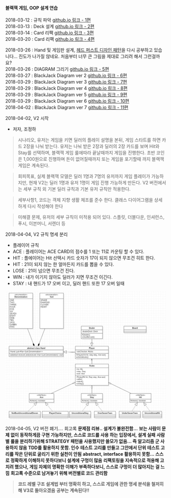 #### 블랙잭 게임, OOP 설계 연습    
2018-03-12 : 규칙 파악 [github.io 링크 - 1편](https://jungha-cho.github.io/2018/03/12/%EA%B0%9D%EC%B2%B4%EC%A7%80%ED%96%A5%EC%84%A4%EA%B3%84-%EB%B8%94%EB%9E%99%EC%9E%AD(1)/)              
2018-03-13 : Deck 설계 [github.io 링크 - 2편](https://jungha-cho.github.io/2018/03/12/%EA%B0%9D%EC%B2%B4%EC%A7%80%ED%96%A5%EC%84%A4%EA%B3%84-%EB%B8%94%EB%9E%99%EC%9E%AD(2)/)               
2018-03-14 : Card 리팩 [github.io 링크 - 3편](https://jungha-cho.github.io/2018/03/14/%EA%B0%9D%EC%B2%B4%EC%A7%80%ED%96%A5%EC%84%A4%EA%B3%84-%EB%B8%94%EB%9E%99%EC%9E%AD(3)/)                 
2018-03-20 : Card 리팩 [github.io 링크 - 4편](https://jungha-cho.github.io/2018/03/20/%EA%B0%9D%EC%B2%B4%EC%A7%80%ED%96%A5%EC%84%A4%EA%B3%84-%EB%B8%94%EB%9E%99%EC%9E%AD(4)/)             

2018-03-26 : Hand 및 게임판 설계, [헤드 퍼스트 디자인 패턴](https://github.com/JungHa-Cho/HeadFirstDesignPattern)을 다시 공부하고 있습니다... 진도가 나가질 않네요. 처음부터 너무 큰 그림을 제대로 그리려 해서 그런걸까요?       
2018-03-26 : DIAGRAM 그리기 [github.io 링크 - 5편](https://jungha-cho.github.io/2018/03/26/%EA%B0%9D%EC%B2%B4%EC%A7%80%ED%96%A5%EC%84%A4%EA%B3%84-%EB%B8%94%EB%9E%99%EC%9E%AD(5)/)                      
2018-03-27 : BlackJack Diagram ver 2 [github.io 링크 - 6편](https://jungha-cho.github.io/2018/03/27/%EA%B0%9D%EC%B2%B4%EC%A7%80%ED%96%A5%EC%84%A4%EA%B3%84-%EB%B8%94%EB%9E%99%EC%9E%AD(6)/)                  
2018-03-29 : BlackJack Diagram ver 3 [github.io 링크 - 7편](https://jungha-cho.github.io/2018/03/29/%EA%B0%9D%EC%B2%B4%EC%A7%80%ED%96%A5%EC%84%A4%EA%B3%84-%EB%B8%94%EB%9E%99%EC%9E%AD(7)/)                 
2018-03-29 : BlackJack Diagram ver 4 [github.io 링크 - 8편](https://jungha-cho.github.io/2018/03/29/%EA%B0%9D%EC%B2%B4%EC%A7%80%ED%96%A5%EC%84%A4%EA%B3%84-%EB%B8%94%EB%9E%99%EC%9E%AD(8)/)                                 
2018-03-29 : BlackJack Diagram ver 5 [github.io 링크 - 9편](https://jungha-cho.github.io/2018/03/29/%EA%B0%9D%EC%B2%B4%EC%A7%80%ED%96%A5%EC%84%A4%EA%B3%84-%EB%B8%94%EB%9E%99%EC%9E%AD(9)/)                                                                     
2018-03-29 : BlackJack Diagram ver 6 [github.io 링크 - 10편](https://jungha-cho.github.io/2018/03/30/객체지향설계-블랙잭(10)/)                        
2018-04-02 : BlackJack Diagram ver 7 [github.io 링크 - 11편](https://jungha-cho.github.io/2018/04/01/%EA%B0%9D%EC%B2%B4%EC%A7%80%ED%96%A5%EC%84%A4%EA%B3%84-%EB%B8%94%EB%9E%99%EC%9E%AD(11)/)                                


2018-04-02, V2 시작
- 저자, 조정하
> 시나리오, 유저는 게임을 키면 딜러의 플레이 설명을 본뒤, 게임 스타트를 하면 카드 2장을 나눠 받는다. 
> 유저는 나눠 받은 2장과 딜러의 2장 카드를 보며 Hit와 Stay를 선택하며, 블랙잭 게임 룰에따라 끝날때까지 게임을 진행한다. 
> 초반 코인은 1,000원으로 진행하며 돈이 없어질때까지 또는 게임을 포기할때 까지 블랙잭 게임은 계속된다.

> 회피목표, 실제 블랙잭 모델은 딜러 1명과 7명의 유저까지 게임 플레이가 가능하지만, 현재 V2는 딜러 1명과 유저 1명이 게임 진행 가능하게 만든다.
> V2 버전에서는 세부 규칙 외 기본 딜러 규칙과 기본 유저 규칙만 적용한다.

> 세부사항1, 코드는 객체 지향 생활 체조를 준수 한다.
> 클래스 다이어그램을 상세하게 다시 작성해야 한다

> 미해결 문제, 유저의 세부 규칙이 미적용 되어 있다. 스플릿, 더블다운, 인셔런스, 푸시, 이븐머니, 서렌더 등

2018-04-04, V2 규칙 명세 분리
* 플레이어 규칙
* ACE : 플레이어는 ACE CARD의 점수를 1 또는 11로 카운팅 할 수 있다.
* HIT : 플에이어는 Hit 선택시 카드 숫자가 17이 되지 않으면 무조건 히트 한다.
* HIT : 21이 되지 않는 한 얼마든지 카드를 뽑을 수 있다.
* LOSE : 21이 넘으면 무조건 진다.
* WIN : 내가 이기지 않아도 딜러가 지면 무조건 이긴다.
* STAY : 내 핸드가 17 오버 이고, 딜러 핸드 또한 17 오버 일때

![blackjack_v9.JPG](/image/blackjack_v9.JPG)

2018-04-05, V2 버전 폐기.... 회고록
**문제점 리뷰..  설계가 불완전함...**
**보는 사람이 문제 없이 동작하게끔 구현 가능하지만, 스스로 코드를 사용 하는 입장에서, 설계 실패**
**사람별 룰을 분리하기위해 STRATEGY 패턴을 사용했지만 쓸모가 없음... 즉 알고리즘 군 사용하지 않음**
**TDD를 활용하지 못함. 인수 테스트 고리를 만들고 그안에서 단위 테스트 고리를 작은 단위로 굴리기 위한 실천이 안됨**
**abstract, interface 활용하지 못함... 스스로 정확하게 이해하지 못하다보니 설계에 구멍이 많음**
**리팩토링을 지속적으로 적용해 고치려 했으나, 게임 자체의 명확한 이해가 부족하다보니, 스스로 구멍이 더 많아지는 걸 느낌**
**회고록 수준으로 남겨놓기 위해 버전별로 코드 관리함**

> **코드 레벨 구조 설계법 부터 명확히 하고, 스스로 게임에 관한 명세 분석을 철저히 해 V3로 돌아오겠음**
> **공부는 계속된다!!**